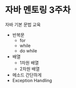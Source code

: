 # 자바 멘토링 3주차
자바 기본 문법 교육

- 반복문
  - for
  - while
  - do while
- 배열
  - 1차원 배열
  - 2차원 배열
- 메소드 간단하게
- Exception Handling
